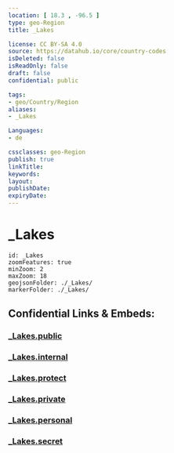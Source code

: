 ```yaml
---
location: [ 18.3 , -96.5 ] 
type: geo-Region
title: _Lakes

license: CC BY-SA 4.0
source: https://datahub.io/core/country-codes
isDeleted: false
isReadOnly: false
draft: false
confidential: public

tags:
- geo/Country/Region
aliases:
- _Lakes

Languages:
- de

cssclasses: geo-Region
publish: true
linkTitle: 
keywords: 
layout: 
publishDate: 
expiryDate: 
---
```


# _Lakes

```leaflet
id: _Lakes
zoomFeatures: true 
minZoom: 2 
maxZoom: 18
geojsonFolder: ./_Lakes/
markerFolder: ./_Lakes/
```


## Confidential Links & Embeds: 

### [_Lakes.public](/_public/\Earth\Continent\America~Central\Mexico\States~Mexico\Oaxaca_Lakes.public.md) 

### [_Lakes.internal](/_internal/\Earth\Continent\America~Central\Mexico\States~Mexico\Oaxaca_Lakes.internal.md) 

### [_Lakes.protect](/_protect/\Earth\Continent\America~Central\Mexico\States~Mexico\Oaxaca_Lakes.protect.md) 

### [_Lakes.private](/_private/\Earth\Continent\America~Central\Mexico\States~Mexico\Oaxaca_Lakes.private.md) 

### [_Lakes.personal](/_personal/\Earth\Continent\America~Central\Mexico\States~Mexico\Oaxaca_Lakes.personal.md) 

### [_Lakes.secret](/_secret/\Earth\Continent\America~Central\Mexico\States~Mexico\Oaxaca_Lakes.secret.md)

